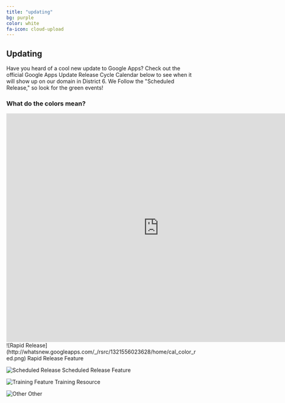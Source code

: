 ```yaml
---
title: "updating"
bg: purple
color: white
fa-icon: cloud-upload
---
```


## Updating

Have you heard of a cool new update to Google Apps? Check out the official Google Apps Update Release Cycle Calendar below to see when it will show up on our domain in District 6. We Follow the "Scheduled Release," so look for the green events!

### What do the colors mean?

<div align="center">
   <iframe src="https://calendar.google.com/calendar/embed?height=600&amp;wkst=1&amp;bgcolor=%23FFFFFF&amp;src=googleapps.com_2upegd7hvs3ql9faos7vt7lpj0%40group.calendar.google.com&amp;color=%23AB8B00&amp;src=googleapps.com_tgl20kb8fb0i9lpif1tkdut5f4%40group.calendar.google.com&amp;color=%23A32929&amp;src=googleapps.com_3clac3pma80j4j1di72ugjni88%40group.calendar.google.com&amp;color=%23182C57&amp;src=googleapps.com_2shpa6oa54dg6ol320irchc0pk%40group.calendar.google.com&amp;color=%230D7813&amp;ctz=America%2FDenver" style="border-width:0" width="800" height="600" frameborder="0" scrolling="no"></iframe>
</div>
![Rapid Release](http://whatsnew.googleapps.com/_/rsrc/1321556023628/home/cal_color_red.png) Rapid Release Feature

![Scheduled Release](http://whatsnew.googleapps.com/_/rsrc/1321555999689/home/cal_color_green.png) Scheduled Release Feature

![Training Feature](http://whatsnew.googleapps.com/_/rsrc/1321555971381/home/cal_color_blue.png) Training Resource

![Other](http://whatsnew.googleapps.com/_/rsrc/1321555987732/home/cal_color_gold.png) Other
